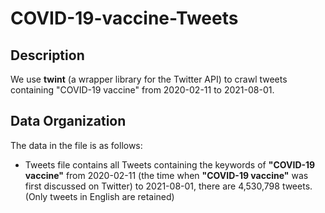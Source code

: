 # COVID-19-vaccine-Tweets
## Description

 We use **twint** (a wrapper library for the Twitter API) to crawl tweets containing "COVID-19 vaccine" from 2020-02-11 to 2021-08-01.

## Data Organization

The data in the file is as follows:

- Tweets file contains all Tweets containing the keywords of **"COVID-19 vaccine"** from 2020-02-11 (the time when **"COVID-19 vaccine"** was first discussed on Twitter) to 2021-08-01, there are 4,530,798 tweets. (Only tweets in English are retained)
